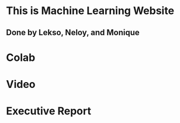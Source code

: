 # This is Machine Learning Website

## Done by Lekso, Neloy, and Monique

# Colab
# Video
# Executive Report
